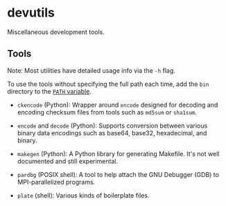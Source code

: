 devutils
========

Miscellaneous development tools.

## Tools

Note: Most utilities have detailed usage info via the `-h` flag.

To use the tools without specifying the full path each time, add the `bin`
directory to the [`PATH` variable](http://superuser.com/a/284351).

  - `ckencode` (Python): Wrapper around `encode` designed for decoding and
    encoding checksum files from tools such as `md5sum` or `sha1sum`.

  - `encode` and `decode` (Python): Supports conversion between various binary
    data encodings such as base64, base32, hexadecimal, and binary.

  - `makegen` (Python): A Python library for generating Makefile.  It's not
    well documented and still experimental.

  - `pardbg` (POSIX shell): A tool to help attach the GNU Debugger (GDB) to
    MPI-parallelized programs.

  - `plate` (shell): Various kinds of boilerplate files.
